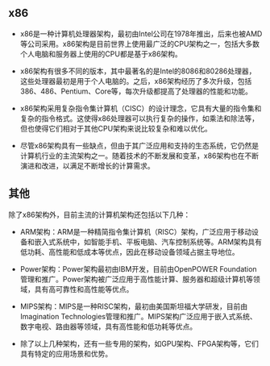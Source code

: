 ## x86
- x86是一种计算机处理器架构，最初由Intel公司在1978年推出，后来也被AMD等公司采用。x86架构是目前世界上使用最广泛的CPU架构之一，包括大多数个人电脑和服务器上使用的CPU都是基于x86架构。

- x86架构有很多不同的版本，其中最著名的是Intel的8086和80286处理器，这些处理器最初是用于个人电脑的。之后，x86架构经历了多次升级，包括386、486、Pentium、Core等，每次升级都提高了处理器的性能和功能。

- x86架构采用复杂指令集计算机（CISC）的设计理念，它具有大量的指令集和复杂的指令格式。这使得x86处理器可以执行复杂的操作，如乘法和除法等，但也使得它们相对于其他CPU架构来说比较复杂和难以优化。

- 尽管x86架构具有一些缺点，但由于其广泛应用和支持的生态系统，它仍然是计算机行业的主流架构之一。随着技术的不断发展和变革，x86架构也在不断演进和改进，以满足不断增长的计算需求。

## 其他
除了x86架构外，目前主流的计算机架构还包括以下几种：

- ARM架构：ARM是一种精简指令集计算机（RISC）架构，广泛应用于移动设备和嵌入式系统中，如智能手机、平板电脑、汽车控制系统等。ARM架构具有低功耗、高性能和低成本等优点，因此在移动设备领域占据主导地位。

- Power架构：Power架构最初由IBM开发，目前由OpenPOWER Foundation管理和推广。Power架构被广泛应用于高性能计算、服务器和超级计算机等领域，具有高可靠性和高性能等优点。

- MIPS架构：MIPS是一种RISC架构，最初由美国斯坦福大学研发，目前由Imagination Technologies管理和推广。MIPS架构广泛应用于嵌入式系统、数字电视、路由器等领域，具有高性能和低功耗等优点。

- 除了以上几种架构，还有一些专用的架构，如GPU架构、FPGA架构等，它们具有特定的应用场景和优势。


